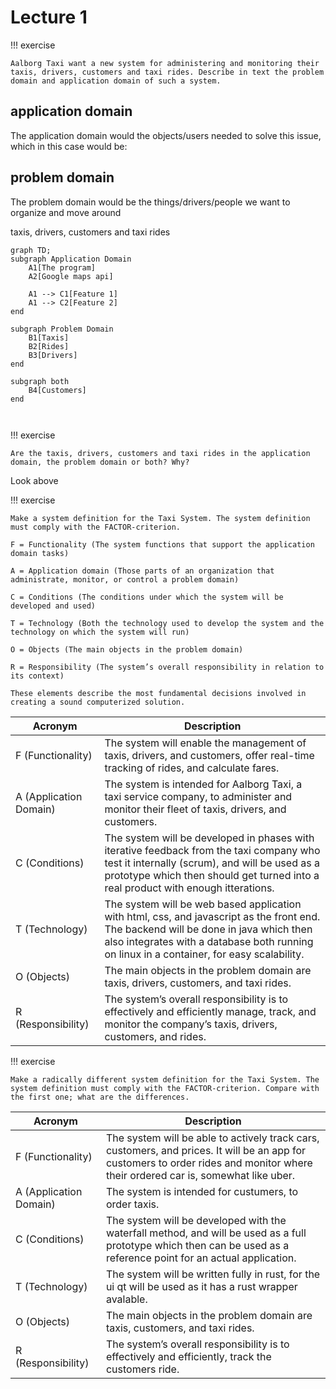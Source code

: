 # Lecture 1

!!! exercise

    Aalborg Taxi want a new system for administering and monitoring their taxis, drivers, customers and taxi rides. Describe in text the problem domain and application domain of such a system.
## application domain

The application domain would the objects/users needed to solve this issue, which in this case would be:

## problem domain

The problem domain would be the things/drivers/people we want to organize and move around

taxis, drivers, customers and taxi rides

```mermaid
graph TD;
subgraph Application Domain
    A1[The program]
    A2[Google maps api]

    A1 --> C1[Feature 1]
    A1 --> C2[Feature 2]
end

subgraph Problem Domain
    B1[Taxis]
    B2[Rides]
    B3[Drivers]
end

subgraph both
    B4[Customers]
end

  
```
!!! exercise

    Are the taxis, drivers, customers and taxi rides in the application domain, the problem domain or both? Why?
Look above

!!! exercise

    Make a system definition for the Taxi System. The system definition must comply with the FACTOR-criterion.
```
F = Functionality (The system functions that support the application domain tasks)

A = Application domain (Those parts of an organization that administrate, monitor, or control a problem domain) 

C = Conditions (The conditions under which the system will be developed and used) 

T = Technology (Both the technology used to develop the system and the technology on which the system will run) 

O = Objects (The main objects in the problem domain) 

R = Responsibility (The system’s overall responsibility in relation to its context) 

These elements describe the most fundamental decisions involved in creating a sound computerized solution. 
```

| Acronym                | Description                                                                                                                                                                                                                       |
| ------------------------ | ----------------------------------------------------------------------------------------------------------------------------------------------------------------------------------------------------------------------------------- |
| F (Functionality)      | The system will enable the management of taxis, drivers, and customers, offer real-time tracking of rides, and calculate fares.                                                                                                   |
| A (Application Domain) | The system is intended for Aalborg Taxi, a taxi service company, to administer and monitor their fleet of taxis, drivers, and customers.                                                                                          |
| C (Conditions)         | The system will be developed in phases with iterative feedback from the taxi company who test it internally (scrum), and will be used as a prototype which then should get turned into a real product with enough itterations.    |
| T (Technology)         | The system will be web based application with html, css, and javascript as the front end. The backend will be done in java which then also integrates with a database both running on linux in a container, for easy scalability. |
| O (Objects)            | The main objects in the problem domain are taxis, drivers, customers, and taxi rides.                                                                                                                                             |
| R (Responsibility)     | The system’s overall responsibility is to effectively and efficiently manage, track, and monitor the company’s taxis, drivers, customers, and rides.                                                                            |

!!! exercise

    Make a radically different system definition for the Taxi System. The system definition must comply with the FACTOR-criterion. Compare with the first one; what are the differences.

| Acronym                | Description                                                                                                                                                                       |
| ------------------------ | ----------------------------------------------------------------------------------------------------------------------------------------------------------------------------------- |
| F (Functionality)      | The system will be able to actively track cars, customers, and prices. It will be an app for customers to order rides and monitor where their ordered car is, somewhat like uber. |
| A (Application Domain) | The system is intended for custumers, to order taxis.                                                                                                                             |
| C (Conditions)         | The system will be developed with the waterfall method, and will be used as a full prototype which then can be used as a reference point for an actual application.               |
| T (Technology)         | The system will be written fully in rust, for the ui qt will be used as it has a rust wrapper avalable.                                                                           |
| O (Objects)            | The main objects in the problem domain are taxis, customers, and taxi rides.                                                                                                      |
| R (Responsibility)     | The system’s overall responsibility is to effectively and efficiently, track the customers ride.                                                                                 |
